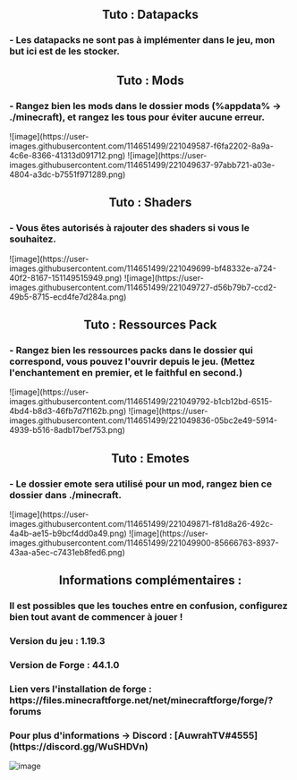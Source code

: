 <h2 align="center">Tuto : Datapacks</h2>
<h3 align="left">- Les datapacks ne sont pas à implémenter dans le jeu, mon but ici est de les stocker.</h3>

<h2 align="center">Tuto : Mods</h2>
<h3 align="left">- Rangez bien les mods dans le dossier mods (%appdata% -> ./minecraft), et rangez les tous pour éviter aucune erreur.</h3>
![image](https://user-images.githubusercontent.com/114651499/221049587-f6fa2202-8a9a-4c6e-8366-41313d091712.png)
![image](https://user-images.githubusercontent.com/114651499/221049637-97abb721-a03e-4804-a3dc-b7551f971289.png)

<h2 align="center">Tuto : Shaders</h2>
<h3 align="left">- Vous êtes autorisés à rajouter des shaders si vous le souhaitez.</h3>
![image](https://user-images.githubusercontent.com/114651499/221049699-bf48332e-a724-40f2-8167-151149515949.png)
![image](https://user-images.githubusercontent.com/114651499/221049727-d56b79b7-ccd2-49b5-8715-ecd4fe7d284a.png)

<h2 align="center">Tuto : Ressources Pack</h2>
<h3 align="left">- Rangez bien les ressources packs dans le dossier qui correspond, vous pouvez l'ouvrir depuis le jeu. (Mettez l'enchantement en premier, et le faithful en second.)</h3>
![image](https://user-images.githubusercontent.com/114651499/221049792-b1cb12bd-6515-4bd4-b8d3-46fb7d7f162b.png)
![image](https://user-images.githubusercontent.com/114651499/221049836-05bc2e49-5914-4939-b516-8adb17bef753.png)


<h2 align="center">Tuto : Emotes</h2>
<h3 align="left">- Le dossier emote sera utilisé pour un mod, rangez bien ce dossier dans ./minecraft.</h3>
![image](https://user-images.githubusercontent.com/114651499/221049871-f81d8a26-492c-4a4b-ae15-b9bcf4dd0a49.png)
![image](https://user-images.githubusercontent.com/114651499/221049900-85666763-8937-43aa-a5ec-c7431eb8fed6.png)


<h2 align="center">Informations complémentaires :</h2>
<h3 align="left"> Il est possibles que les touches entre en confusion, configurez bien tout avant de commencer à jouer ! </h3>
<h3 align="left"> Version du jeu : 1.19.3 </h3>
<h3 align="left"> Version de Forge : 44.1.0 </h3>
<h3 align="left"> Lien vers l'installation de forge : https://files.minecraftforge.net/net/minecraftforge/forge/?forums </h3>
<h3 align="left"> Pour plus d'informations -> Discord : [AuwrahTV#4555](https://discord.gg/WuSHDVn) </h3>

![image](https://user-images.githubusercontent.com/114651499/221050055-4806d150-3077-4002-8e60-ac5cc86a80ec.png)
